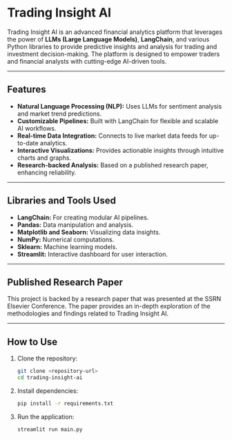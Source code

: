 # Trading Insight AI

Trading Insight AI is an advanced financial analytics platform that leverages the power of **LLMs (Large Language Models)**, **LangChain**, and various Python libraries to provide predictive insights and analysis for trading and investment decision-making. The platform is designed to empower traders and financial analysts with cutting-edge AI-driven tools.

---

## Features

- **Natural Language Processing (NLP):** Uses LLMs for sentiment analysis and market trend predictions.
- **Customizable Pipelines:** Built with LangChain for flexible and scalable AI workflows.
- **Real-time Data Integration:** Connects to live market data feeds for up-to-date analytics.
- **Interactive Visualizations:** Provides actionable insights through intuitive charts and graphs.
- **Research-backed Analysis:** Based on a published research paper, enhancing reliability.

---

## Libraries and Tools Used

- **LangChain:** For creating modular AI pipelines.
- **Pandas:** Data manipulation and analysis.
- **Matplotlib and Seaborn:** Visualizing data insights.
- **NumPy:** Numerical computations.
- **Sklearn:** Machine learning models.
- **Streamlit:** Interactive dashboard for user interaction.

---

## Published Research Paper

This project is backed by a research paper that was presented at the SSRN Elsevier Conference. The paper provides an in-depth exploration of the methodologies and findings related to Trading Insight AI.


---

## How to Use

1. Clone the repository:
   ```bash
   git clone <repository-url>
   cd trading-insight-ai
   ```

2. Install dependencies:
   ```bash
   pip install -r requirements.txt
   ```

3. Run the application:
   ```bash
   streamlit run main.py
   ```
